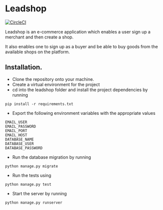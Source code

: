 # Leadshop

[![CircleCI](https://circleci.com/gh/jokamjohn/leadshop/tree/master.svg?style=svg)](https://circleci.com/gh/jokamjohn/leadshop/tree/master)

Leadshop is an e-commerce application which enables a user sign up a merchant and then 
create a shop.

It also enables one to sign up as a buyer and be able to buy goods from 
the available shops on the platform.

## Installation.
- Clone the repository onto your machine.
- Create a virtual environment for the project
- cd into the leadshop folder and install the project dependencies by running
 ```angular2html
pip install -r requirements.txt
```
- Export the following environment variables with the appropriate values
```angular2html
EMAIL_USER
EMAIL_PASSWORD
EMAIL_PORT
EMAIL_HOST
DATABASE_NAME
DATABASE_USER
DATABASE_PASSWORD
```

- Run the database migration by running 
```angular2html
python manage.py migrate
```

- Run the tests using 
```angular2html
python manage.py test
```

- Start the server by running 
```angular2html
python manage.py runserver
```
